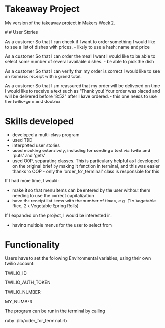 # Takeaway Project

My version of the takeaway project in Makers Week 2.

# # User Stories

As a customer
So that I can check if I want to order something
I would like to see a list of dishes with prices.
    - likely to use a hash; name and price

As a customer
So that I can order the meal I want
I would like to be able to select some number of several available dishes.
     - be able to pick the dish

As a customer
So that I can verify that my order is correct
I would like to see an itemised receipt with a grand total.

As a customer
So that I am reassured that my order will be delivered on time
I would like to receive a text such as "Thank you! Your order was placed and will be delivered before 18:52" after I have ordered.
      - this one needs to use the twilio-gem and doubles

# Skills developed

 - developed a multi-class program 
 - used TDD
 - interpreted user stories
 - used mocking extensively, including for sending a text via twilio and 'puts' and 'gets'
 - used OOP, separating classes. This is particularly helpful as I developed on the original brief by making it function in terminal,
 and this was easier thanks to OOP - only the 'order_for_terminal' class is responsible for this

If I had more time, I would:
 - make it so that menu items can be entered by the user without them needing to use the correct capitalization
 - have the receipt list items with the number of times, e.g. (1 x Vegetable Rice, 2 x Vegetable Spring Rolls)

If I expanded on the project, I would be interested in:
 - having multiple menus for the user to select from

# Functionality

Users have to set the following Environmental variables, using their own twilio account:

TWILIO_ID

TWILIO_AUTH_TOKEN

TWILIO_NUMBER

MY_NUMBER


The program can be run in the terminal by calling

ruby ./lib/order_for_terminal.rb

